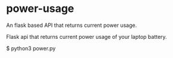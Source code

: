 # power-usage
An flask based API that returns current power usage.

Flask api that returns current power usage of your laptop battery.


$ python3 power.py 

